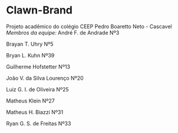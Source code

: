 # Clawn-Brand
Projeto acadêmico do colégio CEEP Pedro Boaretto Neto - Cascavel
*Membros da equipe:*
André F. de Andrade Nº3

Brayan T. Uhry Nº5

Bryan L. Kuhn Nº39

Guilherme Hofstetter Nº13

João V. da Silva Lourenço Nº20

Luiz G. I. de Oliveira Nº25

Matheus Klein Nº27

Matheus H. Biazzi Nº31

Ryan G. S. de Freitas Nº33

